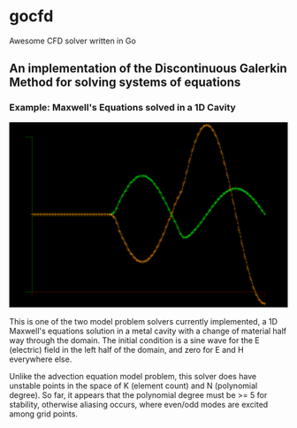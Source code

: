 # gocfd
Awesome CFD solver written in Go 

## An implementation of the Discontinuous Galerkin Method for solving systems of equations

### Example: Maxwell's Equations solved in a 1D Cavity
![](images/Maxwell1D-cavity.PNG)

This is one of the two model problem solvers currently implemented, a 1D Maxwell's equations solution in a metal cavity with a change of material half way through the domain. The initial condition is a sine wave for the E (electric) field in the left half of the domain, and zero for E and H everywhere else.

Unlike the advection equation model problem, this solver does have unstable points in the space of K (element count) and N (polynomial degree). So far, it appears that the polynomial degree must be >= 5 for stability, otherwise aliasing occurs, where even/odd modes are excited among grid points.
